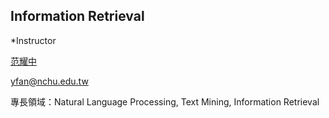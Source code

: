 ## Information Retrieval
*Instructor

[范耀中](http://yfan.nlpnchu.org/)

[yfan@nchu.edu.tw](yfan@nchu.edu.tw)

專長領域：Natural Language Processing, Text Mining, Information Retrieval

